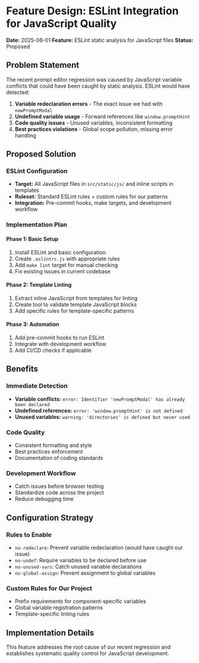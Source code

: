 # Feature Design: ESLint Integration for JavaScript Quality

**Date:** 2025-06-01
**Feature:** ESLint static analysis for JavaScript files
**Status:** Proposed

## Problem Statement

The recent prompt editor regression was caused by JavaScript variable conflicts that could have been caught by static analysis. ESLint would have detected:

1. **Variable redeclaration errors** - The exact issue we had with `newPromptModal`
2. **Undefined variable usage** - Forward references like `window.promptHint`
3. **Code quality issues** - Unused variables, inconsistent formatting
4. **Best practices violations** - Global scope pollution, missing error handling

## Proposed Solution

### ESLint Configuration
- **Target:** All JavaScript files in `src/static/js/` and inline scripts in templates
- **Ruleset:** Standard ESLint rules + custom rules for our patterns
- **Integration:** Pre-commit hooks, make targets, and development workflow

### Implementation Plan

#### Phase 1: Basic Setup
1. Install ESLint and basic configuration
2. Create `.eslintrc.js` with appropriate rules
3. Add `make lint` target for manual checking
4. Fix existing issues in current codebase

#### Phase 2: Template Linting
1. Extract inline JavaScript from templates for linting
2. Create tool to validate template JavaScript blocks
3. Add specific rules for template-specific patterns

#### Phase 3: Automation
1. Add pre-commit hooks to run ESLint
2. Integrate with development workflow
3. Add CI/CD checks if applicable

## Benefits

### Immediate Detection
- **Variable conflicts:** `error: Identifier 'newPromptModal' has already been declared`
- **Undefined references:** `error: 'window.promptHint' is not defined`
- **Unused variables:** `warning: 'directories' is defined but never used`

### Code Quality
- Consistent formatting and style
- Best practices enforcement
- Documentation of coding standards

### Development Workflow
- Catch issues before browser testing
- Standardize code across the project
- Reduce debugging time

## Configuration Strategy

### Rules to Enable
- `no-redeclare`: Prevent variable redeclaration (would have caught our issue)
- `no-undef`: Require variables to be declared before use
- `no-unused-vars`: Catch unused variable declarations
- `no-global-assign`: Prevent assignment to global variables

### Custom Rules for Our Project
- Prefix requirements for component-specific variables
- Global variable registration patterns
- Template-specific linting rules

## Implementation Details

This feature addresses the root cause of our recent regression and establishes systematic quality control for JavaScript development.
